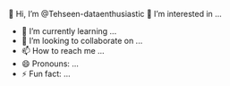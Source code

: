 👋 Hi, I’m @Tehseen-dataenthusiastic
👀 I’m interested in ...
- 🌱 I’m currently learning ...
- 💞️ I’m looking to collaborate on ...
- 📫 How to reach me ...
- 😄 Pronouns: ...
- ⚡ Fun fact: ...

<!---
Tehseen-dataenthusiastic/Tehseen-dataenthusiastic is a ✨ special ✨ repository because its `README.md` (this file) appears on your GitHub profile.
You can click the Preview link to take a look at your changes.
--->
